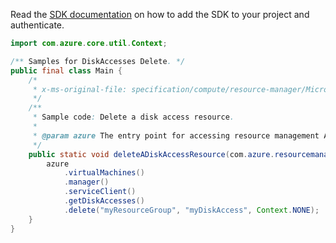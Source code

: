 Read the [SDK documentation](https://github.com/Azure/azure-sdk-for-java/blob/azure-resourcemanager_2.12.0/sdk/resourcemanager/azure-resourcemanager/README.md) on how to add the SDK to your project and authenticate.

```java
import com.azure.core.util.Context;

/** Samples for DiskAccesses Delete. */
public final class Main {
    /*
     * x-ms-original-file: specification/compute/resource-manager/Microsoft.Compute/stable/2021-08-01/examples/DeleteADiskAccess.json
     */
    /**
     * Sample code: Delete a disk access resource.
     *
     * @param azure The entry point for accessing resource management APIs in Azure.
     */
    public static void deleteADiskAccessResource(com.azure.resourcemanager.AzureResourceManager azure) {
        azure
            .virtualMachines()
            .manager()
            .serviceClient()
            .getDiskAccesses()
            .delete("myResourceGroup", "myDiskAccess", Context.NONE);
    }
}
```

